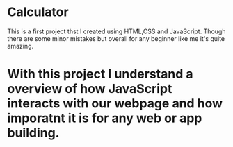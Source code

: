 # Calculator

This is a first project thst I created using HTML,CSS and JavaScript.
Though there are some minor mistakes but overall for any beginner like me it's quite amazing. 

# With this project I understand a overview of how JavaScript interacts with our webpage and how imporatnt it is for any web or app building.